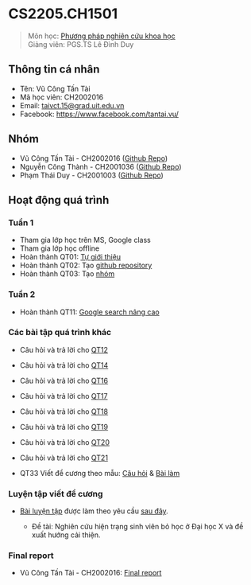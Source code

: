 # CS2205.CH1501

> Môn học: [Phương pháp nghiên cứu khoa học](https://classroom.google.com/u/1/c/MjU1MDMxNDMzMDk5)  
> Giảng viên: PGS.TS Lê Đình Duy

## Thông tin cá nhân

- Tên: Vũ Công Tấn Tài
- Mã học viên: CH2002016
- Email: taivct.15@grad.uit.edu.vn
- Facebook: https://www.facebook.com/tantai.vu/

## Nhóm

- Vũ Công Tấn Tài - CH2002016 ([Github Repo](https://github.com/tai-vu-hcmuit/CS2205.CH1501.PPNCKH))
- Nguyễn Công Thành - CH2001036 ([Github Repo](https://github.com/NCThanhNguyenPhoto/CS2205.CH1501))
- Phạm Thái Duy - CH2001003 ([Github Repo](https://github.com/duypt15uit/CS2205.CH1501))

## Hoạt động quá trình

### Tuần 1

- Tham gia lớp học trên MS, Google class
- Tham gia lớp học offline
- Hoàn thành QT01: [Tự giới thiệu](https://classroom.google.com/u/1/c/MjU1MDMxNDMzMDk5/m/Mjg3NzY4OTA3OTE1/details)
- Hoàn thành QT02: Tạo [github repository](https://github.com/tai-vu-hcmuit/CS2205.CH1501.PPNCKH)
- Hoàn thành QT03: Tạo [nhóm](https://classroom.google.com/u/1/c/MjU1MDMxNDMzMDk5/m/Mjg3NzY4OTA3OTU4/details)

### Tuần 2

- Hoàn thành QT11: [Google search nâng cao](https://classroom.google.com/u/2/c/MjU1MDMxNDMzMDk5/m/Mjk4NTY3NTk0MjA4/details)

### Các bài tập quá trình khác

- Câu hỏi và trả lời cho [QT12](https://github.com/tai-vu-hcmuit/CS2205.CH1501.PPNCKH/blob/master/QT/QT12.md)

- Câu hỏi và trả lời cho [QT14](https://github.com/tai-vu-hcmuit/CS2205.CH1501.PPNCKH/blob/master/QT/QT14_MindMap.jpg)

- Câu hỏi và trả lời cho [QT16](https://github.com/tai-vu-hcmuit/CS2205.CH1501.PPNCKH/blob/master/QT/QT16.md)

- Câu hỏi và trả lời cho [QT17](https://github.com/tai-vu-hcmuit/CS2205.CH1501.PPNCKH/blob/master/QT/QT17.md)

- Câu hỏi và trả lời cho [QT18](https://github.com/tai-vu-hcmuit/CS2205.CH1501.PPNCKH/blob/master/QT/QT18.md)

- Câu hỏi và trả lời cho [QT19](https://github.com/tai-vu-hcmuit/CS2205.CH1501.PPNCKH/blob/master/QT/QT19.md)

- Câu hỏi và trả lời cho [QT20](https://github.com/tai-vu-hcmuit/CS2205.CH1501.PPNCKH/blob/master/QT/QT20_critical_thinking.md)

- Câu hỏi và trả lời cho [QT21](https://github.com/tai-vu-hcmuit/CS2205.CH1501.PPNCKH/blob/master/QT/QT20_critical_thinking_obstacle.md)

- QT33 Viết đề cương theo mẫu: [Câu hỏi](https://classroom.google.com/u/3/c/MjU1MDMxNDMzMDk5/m/MzUyNzA4NjY3MjUw/details) & [Bài làm](https://github.com/tai-vu-hcmuit/CS2205.CH1501.PPNCKH/blob/master/QT/QT33_De_cuong/Proposal-3D%20reconstruction-v1.pdf)

### Luyện tập viết đề cương

- [Bài luyện tập](https://github.com/tai-vu-hcmuit/CS2205.CH1501.PPNCKH/blob/master/Proposal/SinhVienBoHoc.md) được làm theo yêu cầu [sau đây](https://classroom.google.com/u/2/c/MjU1MDMxNDMzMDk5/m/MzEwODQyNjQ5MjQx/details).

  - Đề tài: Nghiên cứu hiện trạng sinh viên bỏ học ở Đại học X và đề xuất hướng cải thiện.

### Final report

- Vũ Công Tấn Tài - CH2002016: [Final report](https://docs.google.com/document/d/1_TfBg490qYswuUI7N2CoSVif513Vdelou2fJYtmaRvU/edit?usp=sharing)